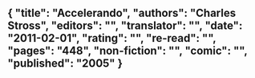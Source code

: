{
 "title": "Accelerando",
 "authors": "Charles Stross",
 "editors": "",
 "translator": "",
 "date": "2011-02-01",
 "rating": "",
 "re-read": "",
 "pages": "448",
 "non-fiction": "",
 "comic": "",
 "published": "2005"
}
---

